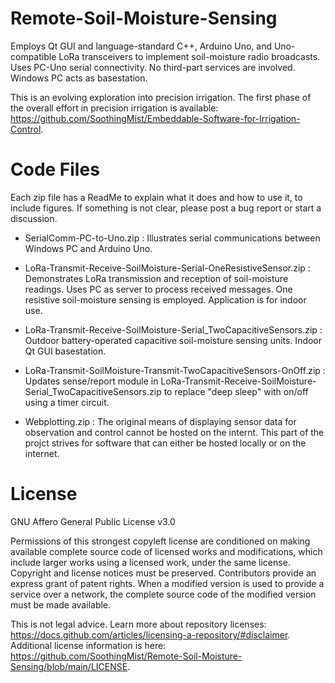 
# Remote-Soil-Moisture-Sensing

Employs Qt GUI and language-standard C++, Arduino Uno, and Uno-compatible LoRa transceivers to implement soil-moisture radio broadcasts.  Uses PC-Uno serial connectivity. No third-part services are involved. Windows PC acts as basestation.

This is an evolving exploration into precision irrigation. The first phase of the overall effort in precision irrigation is available: https://github.com/SoothingMist/Embeddable-Software-for-Irrigation-Control.


# Code Files

Each zip file has a ReadMe to explain what it does and how to use it, to include figures. If something is not clear, please post a bug report or start a discussion.

* SerialComm-PC-to-Uno.zip : Illustrates serial communications between Windows PC and Arduino Uno.

* LoRa-Transmit-Receive-SoilMoisture-Serial-OneResistiveSensor.zip : Demonstrates LoRa transmission and reception of soil-moisture readings. Uses PC as server to process received messages. One resistive soil-moisture sensing is employed. Application is for indoor use.

* LoRa-Transmit-Receive-SoilMoisture-Serial_TwoCapacitiveSensors.zip : Outdoor battery-operated capacitive soil-moisture sensing units. Indoor Qt GUI basestation.

* LoRa-Transmit-SoilMoisture-Transmit-TwoCapacitiveSensors-OnOff.zip : Updates sense/report module in LoRa-Transmit-Receive-SoilMoisture-Serial_TwoCapacitiveSensors.zip to replace "deep sleep" with on/off using a timer circuit.

* Webplotting.zip : The original means of displaying sensor data for observation and control cannot be hosted on the internt. This part of the projct strives for software that can either be hosted locally or on the internet.


# License

GNU Affero General Public License v3.0

Permissions of this strongest copyleft license are conditioned on making available complete source code of licensed works and modifications, which include larger works using a licensed work, under the same license. Copyright and license notices must be preserved. Contributors provide an express grant of patent rights. When a modified version is used to provide a service over a network, the complete source code of the modified version must be made available.

This is not legal advice. Learn more about repository licenses: https://docs.github.com/articles/licensing-a-repository/#disclaimer.
Additional license information is here: https://github.com/SoothingMist/Remote-Soil-Moisture-Sensing/blob/main/LICENSE.
